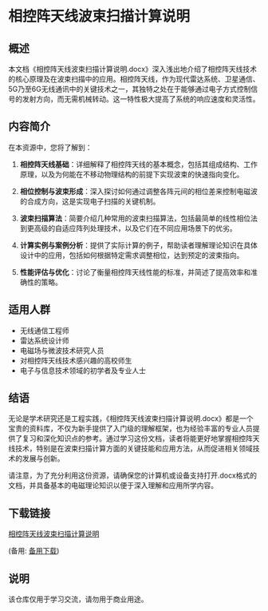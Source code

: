 # 相控阵天线波束扫描计算说明

## 概述

本文档《相控阵天线波束扫描计算说明.docx》深入浅出地介绍了相控阵天线技术的核心原理及在波束扫描中的应用。相控阵天线，作为现代雷达系统、卫星通信、5G乃至6G无线通讯中的关键技术之一，其独特之处在于能够通过电子方式控制信号的发射方向，而无需机械转动。这一特性极大提高了系统的响应速度和灵活性。

## 内容简介

在本资源中，您将了解到：

1. **相控阵天线基础**：详细解释了相控阵天线的基本概念，包括其组成结构、工作原理，以及为何能在不移动物理结构的前提下实现波束的快速指向变化。

2. **相位控制与波束形成**：深入探讨如何通过调整各阵元间的相位差来控制电磁波的合成方向，这是实现电子扫描的关键机制。

3. **波束扫描算法**：简要介绍几种常用的波束扫描算法，包括最简单的线性相位法到更高级的自适应阵列处理技术，以及它们在不同应用场景下的优劣。

4. **计算实例与案例分析**：提供了实际计算的例子，帮助读者理解理论知识在具体设计中的应用，包括如何根据特定需求调整相位，达到预定的波束指向。

5. **性能评估与优化**：讨论了衡量相控阵天线性能的标准，并简述了提高效率和准确性的策略。

## 适用人群

- 无线通信工程师
- 雷达系统设计师
- 电磁场与微波技术研究人员
- 对相控阵天线技术感兴趣的高校师生
- 电子与信息技术领域的初学者及专业人士

## 结语

无论是学术研究还是工程实践，《相控阵天线波束扫描计算说明.docx》都是一个宝贵的资料库，不仅为新手提供了入门级的理解框架，也为经验丰富的专业人员提供了复习和深化知识点的参考。通过学习这份文档，读者将能更好地掌握相控阵天线技术，特别是在波束扫描计算方面的关键技能和应用方法，从而促进相关领域技术的发展与创新。

请注意，为了充分利用这份资源，请确保您的计算机或设备支持打开.docx格式的文档，并具备基本的电磁理论知识以便于深入理解和应用所学内容。

## 下载链接
[相控阵天线波束扫描计算说明](https://pan.quark.cn/s/74c2dbee0505) 

(备用: [备用下载](https://pan.baidu.com/s/18nJyGZ7aL2DMJIY5GKCLEg?pwd=1234))

## 说明

该仓库仅用于学习交流，请勿用于商业用途。
